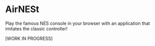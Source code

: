 # AirNESt
Play the famous NES console in your browser with an application that imitates the classic controller!

[WORK IN PROGRESS]
